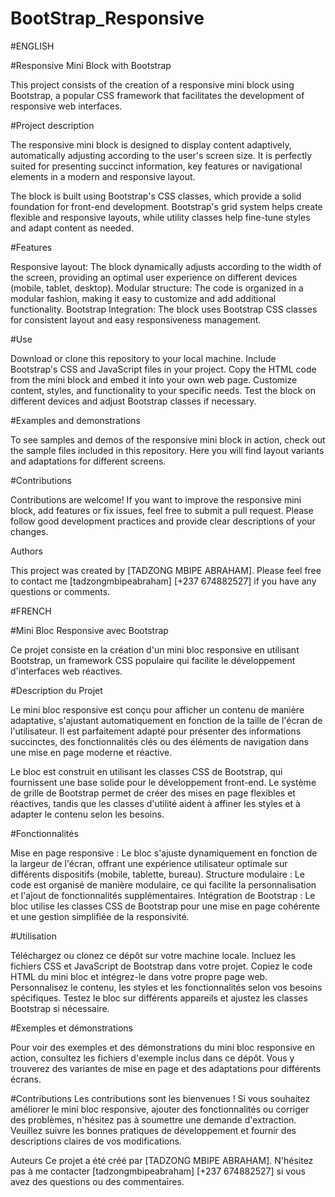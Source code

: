 # BootStrap_Responsive
#ENGLISH

#Responsive Mini Block with Bootstrap

This project consists of the creation of a responsive mini block using Bootstrap, a popular CSS framework that facilitates the development of responsive web interfaces.

#Project description

The responsive mini block is designed to display content adaptively, automatically adjusting according to the user's screen size. It is perfectly suited for presenting succinct information, key features or navigational elements in a modern and responsive layout.

The block is built using Bootstrap's CSS classes, which provide a solid foundation for front-end development. Bootstrap's grid system helps create flexible and responsive layouts, while utility classes help fine-tune styles and adapt content as needed.

#Features

Responsive layout: The block dynamically adjusts according to the width of the screen, providing an optimal user experience on different devices (mobile, tablet, desktop).
Modular structure: The code is organized in a modular fashion, making it easy to customize and add additional functionality.
Bootstrap Integration: The block uses Bootstrap CSS classes for consistent layout and easy responsiveness management.

#Use

Download or clone this repository to your local machine.
Include Bootstrap's CSS and JavaScript files in your project.
Copy the HTML code from the mini block and embed it into your own web page.
Customize content, styles, and functionality to your specific needs.
Test the block on different devices and adjust Bootstrap classes if necessary.

#Examples and demonstrations

To see samples and demos of the responsive mini block in action, check out the sample files included in this repository. Here you will find layout variants and adaptations for different screens.

#Contributions

Contributions are welcome! If you want to improve the responsive mini block, add features or fix issues, feel free to submit a pull request. Please follow good development practices and provide clear descriptions of your changes.

Authors

This project was created by [TADZONG MBIPE ABRAHAM]. Please feel free to contact me [tadzongmbipeabraham] [+237 674882527] if you have any questions or comments.

#FRENCH

#Mini Bloc Responsive avec Bootstrap

Ce projet consiste en la création d'un mini bloc responsive en utilisant Bootstrap, un framework CSS populaire qui facilite le développement d'interfaces web réactives.

#Description du Projet

Le mini bloc responsive est conçu pour afficher un contenu de manière adaptative, s'ajustant automatiquement en fonction de la taille de l'écran de l'utilisateur. Il est parfaitement adapté pour présenter des informations succinctes, des fonctionnalités clés ou des éléments de navigation dans une mise en page moderne et réactive.

Le bloc est construit en utilisant les classes CSS de Bootstrap, qui fournissent une base solide pour le développement front-end. Le système de grille de Bootstrap permet de créer des mises en page flexibles et réactives, tandis que les classes d'utilité aident à affiner les styles et à adapter le contenu selon les besoins.

#Fonctionnalités

Mise en page responsive : Le bloc s'ajuste dynamiquement en fonction de la largeur de l'écran, offrant une expérience utilisateur optimale sur différents dispositifs (mobile, tablette, bureau).
Structure modulaire : Le code est organisé de manière modulaire, ce qui facilite la personnalisation et l'ajout de fonctionnalités supplémentaires.
Intégration de Bootstrap : Le bloc utilise les classes CSS de Bootstrap pour une mise en page cohérente et une gestion simplifiée de la responsivité.

#Utilisation

Téléchargez ou clonez ce dépôt sur votre machine locale.
Incluez les fichiers CSS et JavaScript de Bootstrap dans votre projet.
Copiez le code HTML du mini bloc et intégrez-le dans votre propre page web.
Personnalisez le contenu, les styles et les fonctionnalités selon vos besoins spécifiques.
Testez le bloc sur différents appareils et ajustez les classes Bootstrap si nécessaire.

#Exemples et démonstrations

Pour voir des exemples et des démonstrations du mini bloc responsive en action, consultez les fichiers d'exemple inclus dans ce dépôt. Vous y trouverez des variantes de mise en page et des adaptations pour différents écrans.

#Contributions
Les contributions sont les bienvenues ! Si vous souhaitez améliorer le mini bloc responsive, ajouter des fonctionnalités ou corriger des problèmes, n'hésitez pas à soumettre une demande d'extraction. Veuillez suivre les bonnes pratiques de développement et fournir des descriptions claires de vos modifications.

Auteurs
Ce projet a été créé par [TADZONG MBIPE ABRAHAM]. N'hésitez pas à me contacter [tadzongmbipeabraham] [+237 674882527] si vous avez des questions ou des commentaires.
